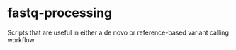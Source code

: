 # fastq-processing
Scripts that are useful in either a de novo or reference-based variant calling workflow
